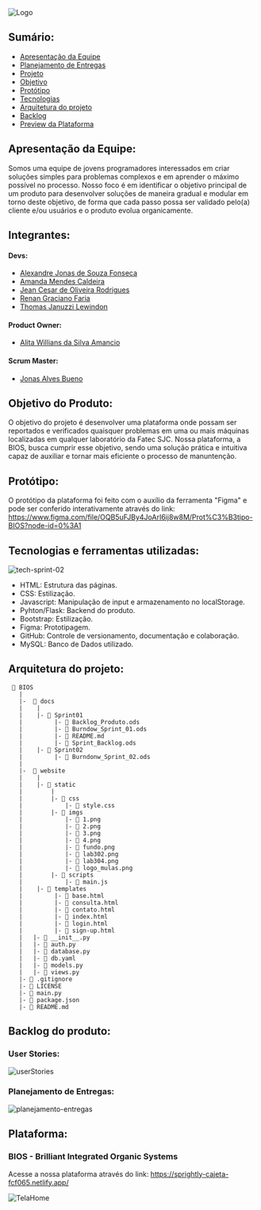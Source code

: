 <img src="https://user-images.githubusercontent.com/89790349/194731178-f02b3b24-e3dd-4ef2-a7f9-52c83dc8cfc1.png" alt="Logo"/>

## Sumário:
* [Apresentação da Equipe](#apresentação-da-equipe)
* [Planejamento de Entregas](#planejamento-de-entregas)
* [Projeto](#projeto)
* [Objetivo](#objetivo)
* [Protótipo](#protótipo)
* [Tecnologias](#tecnologias-e-ferramentas-utilizadas)
* [Arquitetura do projeto](#arquitetura-do-projeto)
* [Backlog](#backlog-do-produto)
* [Preview da Plataforma](#plataforma)

## Apresentação da Equipe:
Somos uma equipe de jovens programadores interessados em criar soluções simples para problemas complexos e em aprender o máximo possível no processo.
Nosso foco é em identificar o objetivo principal de um produto para desenvolver soluções de maneira gradual e modular em torno deste objetivo, de forma que cada passo possa ser validado pelo(a) cliente e/ou usuários e o produto evolua organicamente.

## Integrantes:

#### Devs:
* [Alexandre Jonas de Souza Fonseca](https://github.com/AlexandreJonas)
* [Amanda Mendes Caldeira](https://github.com/AmendoaM)
* [Jean Cesar de Oliveira Rodrigues](https://github.com/JeanRodrigues1)
* [Renan Graciano Faria](https://github.com/VonNexx)
* [Thomas Januzzi Lewindon](https://github.com/Thomasjanuzzi)
#### Product Owner:
* [Alita Willians da Silva Amancio](https://github.com/AlitaAmancio)
#### Scrum Master:
* [Jonas Alves Bueno](https://github.com/dodekafonos)

## Objetivo do Produto:
O objetivo do projeto é desenvolver uma plataforma onde possam ser reportados e verificados quaisquer problemas em uma ou mais máquinas localizadas em qualquer laboratório da Fatec SJC. Nossa plataforma, a BIOS, busca cumprir esse objetivo, sendo uma solução prática e intuitiva capaz de auxiliar e tornar mais eficiente o processo de manuntenção.

## Protótipo:

O protótipo da plataforma foi feito com o auxílio da ferramenta "Figma" e pode ser conferido interativamente através do link:
https://www.figma.com/file/OQB5uFJBy4JoArI6ij8w8M/Prot%C3%B3tipo-BIOS?node-id=0%3A1

## Tecnologias e ferramentas utilizadas:
![tech-sprint-02](https://user-images.githubusercontent.com/89790349/194731179-61ae09b8-ccf0-4369-8ff9-8ca088ac3392.png)
* HTML: Estrutura das páginas.
* CSS: Estilização.
* Javascript: Manipulação de input e armazenamento no localStorage.
* Pyhton/Flask: Backend do produto.
* Bootstrap: Estilização.
* Figma: Prototipagem.
* GitHub: Controle de versionamento, documentação e colaboração.
* MySQL: Banco de Dados utilizado.

## Arquitetura do projeto:
```
 📁 BIOS
   |
   |-  📁 docs
   |    |
   |    |- 📁 Sprint01
   |         |- 📑 Backlog_Produto.ods
   |         |- 📑 Burndow_Sprint_01.ods
   |         |- 📑 README.md
   |         |- 📑 Sprint_Backlog.ods
   |    |- 📁 Sprint02
   |         |- 📑 Burndonw_Sprint_02.ods
   |
   |-  📁 website
   |    |
   |    |- 📁 static
   |        |
   |        |- 📁 css
   |            |- 📑 style.css
   |        |- 📁 imgs
   |            |- 📑 1.png
   |            |- 📑 2.png
   |            |- 📑 3.png
   |            |- 📑 4.png
   |            |- 📑 fundo.png
   |            |- 📑 lab302.png
   |            |- 📑 lab304.png
   |            |- 📑 logo_mulas.png
   |        |- 📁 scripts
   |            |- 📑 main.js
   |    |- 📁 templates
   |         |- 📑 base.html
   |         |- 📑 consulta.html
   |         |- 📑 contato.html
   |         |- 📑 index.html
   |         |- 📑 login.html
   |         |- 📑 sign-up.html
   |   |- 📑 __init__.py
   |   |- 📑 auth.py
   |   |- 📑 database.py
   |   |- 📑 db.yaml
   |   |- 📑 models.py
   |   |- 📑 views.py
   |- 📑 .gitignore
   |- 📑 LICENSE
   |- 📑 main.py
   |- 📑 package.json
   |- 📑 README.md
```

## Backlog do produto:
### User Stories:
![userStories](https://user-images.githubusercontent.com/89790349/194779353-6e1cba0c-f457-48f1-8689-1557a5263ed4.jpeg)

### Planejamento de Entregas:
![planejamento-entregas](https://user-images.githubusercontent.com/89790349/194731181-5991f789-9116-4fd3-878a-a924808c8e10.png)



## Plataforma:

### BIOS - Brilliant Integrated Organic Systems 

Acesse a nossa plataforma através do link: https://sprightly-cajeta-fcf065.netlify.app/

![TelaHome](https://user-images.githubusercontent.com/89790349/194779366-eeb643f4-3f16-4f99-b428-5be25e1d969b.jpeg)

